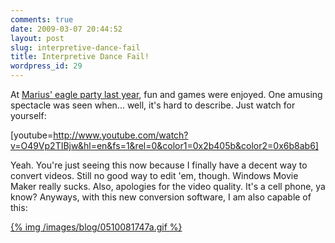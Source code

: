 ```yaml
---
comments: true
date: 2009-03-07 20:44:52
layout: post
slug: interpretive-dance-fail
title: Interpretive Dance Fail!
wordpress_id: 29
---
```





At [Marius' eagle party last year](http://couchpotato99.spaces.live.com/blog/cns!BF9CFC6F077AD90A!367.entry), fun and games were enjoyed. One amusing spectacle was seen when... well, it's hard to describe. Just watch for yourself:





[youtube=http://www.youtube.com/watch?v=O49Vp2TIBjw&hl=en&fs=1&rel=0&color1=0x2b405b&color2=0x6b8ab6]

Yeah. You're just seeing this now because I finally have a decent way to convert videos. Still no good way to edit 'em, though. Windows Movie Maker really sucks. Also, apologies for the video quality. It's a cell phone, ya know? Anyways, with this new conversion software, I am also capable of this:

[{% img /images/blog/0510081747a.gif %}](/images/blog/0510081747a.gif)


